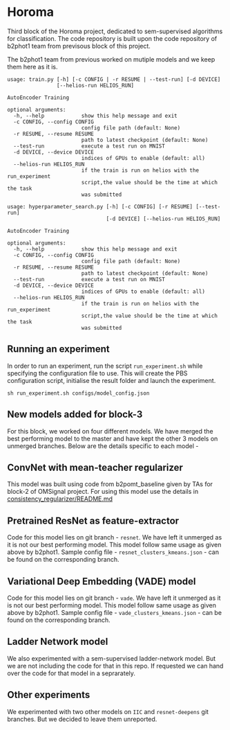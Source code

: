 # Horoma

Third block of the Horoma project, dedicated to sem-supervised algorithms for classification.
The code repository is built upon the code repository of b2phot1 team from previsous block of this project.

The b2phot1 team from previous worked on mutiple models and we keep them here as it is.

```
usage: train.py [-h] [-c CONFIG | -r RESUME | --test-run] [-d DEVICE]
                [--helios-run HELIOS_RUN]

AutoEncoder Training

optional arguments:
  -h, --help            show this help message and exit
  -c CONFIG, --config CONFIG
                        config file path (default: None)
  -r RESUME, --resume RESUME
                        path to latest checkpoint (default: None)
  --test-run            execute a test run on MNIST
  -d DEVICE, --device DEVICE
                        indices of GPUs to enable (default: all)
  --helios-run HELIOS_RUN
                        if the train is run on helios with the run_experiment
                        script,the value should be the time at which the task
                        was submitted
```

```
usage: hyperparameter_search.py [-h] [-c CONFIG] [-r RESUME] [--test-run]
                                [-d DEVICE] [--helios-run HELIOS_RUN]

AutoEncoder Training

optional arguments:
  -h, --help            show this help message and exit
  -c CONFIG, --config CONFIG
                        config file path (default: None)
  -r RESUME, --resume RESUME
                        path to latest checkpoint (default: None)
  --test-run            execute a test run on MNIST
  -d DEVICE, --device DEVICE
                        indices of GPUs to enable (default: all)
  --helios-run HELIOS_RUN
                        if the train is run on helios with the run_experiment
                        script,the value should be the time at which the task
                        was submitted
```

## Running an experiment

In order to run an experiment, run the script `run_experiment.sh` while specifying the configuration file to use. This will create the PBS configuration script, initialise the result folder and launch the experiment.

`sh run_experiment.sh configs/model_config.json`

## New models added for block-3

For this block, we worked on four different models. We have merged the best performing model to the master and have kept the other 3 models on unmerged branches. Below are the details specific to each model - 

## ConvNet with mean-teacher regularizer

This model was built using code from b2pomt_baseline given by TAs for block-2 of OMSignal project.
For using this model use the details in [consistency_regularizer/README.md](consistency_regularizer/README.md)

## Pretrained ResNet as feature-extractor

Code for this model lies on git branch - `resnet`. We have left it unmerged as it is not our best performing model.
This model follow same usage as given above by b2phot1.
Sample config file - `resnet_clusters_kmeans.json` - can be found on the corresponding branch.

## Variational Deep Embedding (VADE) model

Code for this model lies on git branch - `vade`. We have left it unmerged as it is not our best performing model.
This model follow same usage as given above by b2phot1.
Sample config file - `vade_clusters_kmeans.json` - can be found on the corresponding branch.

## Ladder Network model

We also experimented with a sem-supervised ladder-network model. But we are not including the code for that in this repo. If requested we can hand over the code for that model in a seprarately.

## Other experiments

We experimented with two other models on `IIC` and `resnet-deepens` git branches. But we decided to leave them unreported.